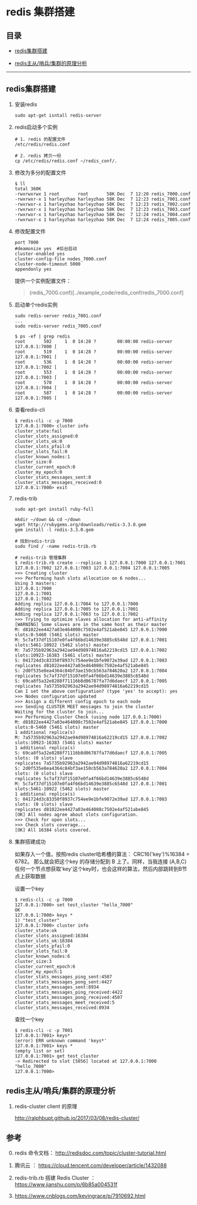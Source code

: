 # redis 集群搭建

## 目录

* [redis集群搭建](#redis集群搭建)

* [redis主从/哨兵/集群的原理分析](#redis主从/哨兵/集群的原理分析)

---

## redis集群搭建

1. 安装redis
    ```
    sudo apt-get isntall redis-server
    ```

2. redis启动多个实例
    ```
    # 1. redis 的配置文件
    /etc/redis/redis.conf

    # 2. redis 拷贝一份
    cp /etc/redis/redis.conf ~/redis_conf/. 
    ```

3. 修改为多分的配置文件
    ```
    $ ll
    total 360K
    -rwxrwxrwx 1 root       root       58K Dec  7 12:20 redis_7000.conf
    -rwxrwxr-x 1 harleyzhao harleyzhao 58K Dec  7 12:23 redis_7001.conf
    -rwxrwxr-x 1 harleyzhao harleyzhao 58K Dec  7 12:23 redis_7002.conf
    -rwxrwxr-x 1 harleyzhao harleyzhao 58K Dec  7 12:23 redis_7003.conf
    -rwxrwxr-x 1 harleyzhao harleyzhao 58K Dec  7 12:24 redis_7004.conf
    -rwxrwxr-x 1 harleyzhao harleyzhao 58K Dec  7 12:24 redis_7005.conf
    ```

4. 修改配置文件
    ```
    port 7000
    #deamonize yes  #后台启动
    cluster-enabled yes
    cluster-config-file nodes_7000.conf
    cluster-node-timeout 5000
    appendonly yes
    ```

    提供一个实例配置文件： 
    
    >(redis_7000.conf)[../example_code/redis_conf/redis_7000.conf]

5. 启动单个redis实例
    ```
    sudo redis-server redis_7001.conf
    ...
    sudo redis-server redis_7005.conf

    $ ps -ef | grep redis
    root       502     1  0 14:28 ?        00:00:00 redis-server 127.0.0.1:7000 [
    root       519     1  0 14:28 ?        00:00:00 redis-server 127.0.0.1:7001 [
    root       536     1  0 14:28 ?        00:00:00 redis-server 127.0.0.1:7002 [
    root       553     1  0 14:28 ?        00:00:00 redis-server 127.0.0.1:7003 [
    root       570     1  0 14:28 ?        00:00:00 redis-server 127.0.0.1:7004 [
    root       587     1  0 14:28 ?        00:00:00 redis-server 127.0.0.1:7005 [
    ```

6. 查看redis-cli
    ```
    $ redis-cli -c -p 7000
    127.0.0.1:7000> cluster info
    cluster_state:fail
    cluster_slots_assigned:0
    cluster_slots_ok:0
    cluster_slots_pfail:0
    cluster_slots_fail:0
    cluster_known_nodes:1
    cluster_size:0
    cluster_current_epoch:0
    cluster_my_epoch:0
    cluster_stats_messages_sent:0
    cluster_stats_messages_received:0
    127.0.0.1:7000> exit
    ```

7. redis-trib
    ```
    sudo apt-get install ruby-full

    mkdir ~/down && cd ~/down
    wget http://rubygems.org/downloads/redis-3.3.0.gem
    gem install -l redis-3.3.0.gem

    # 找到redis-trib
    sudo find / -name redis-trib.rb

    # redis-trib 管理集群
    $ redis-trib.rb create --replicas 1 127.0.0.1:7000 127.0.0.1:7001 127.0.0.1:7002 127.0.0.1:7003 127.0.0.1:7004 127.0.0.1:7005
    >>> Creating cluster
    >>> Performing hash slots allocation on 6 nodes...
    Using 3 masters:
    127.0.0.1:7000
    127.0.0.1:7001
    127.0.0.1:7002
    Adding replica 127.0.0.1:7004 to 127.0.0.1:7000
    Adding replica 127.0.0.1:7005 to 127.0.0.1:7001
    Adding replica 127.0.0.1:7003 to 127.0.0.1:7002
    >>> Trying to optimize slaves allocation for anti-affinity
    [WARNING] Some slaves are in the same host as their master
    M: d81022ee4427a03e464008c7502e4af521abe845 127.0.0.1:7000
    slots:0-5460 (5461 slots) master
    M: 5c7af37df15107e0fa4f66bd14639e3885c6548d 127.0.0.1:7001
    slots:5461-10922 (5462 slots) master
    M: 7a5735b92963a2942ae94d98974816a62219cd15 127.0.0.1:7002
    slots:10923-16383 (5461 slots) master
    S: 041724d3c83350f8937c754ee9e1bfe9072e39ad 127.0.0.1:7003
    replicates d81022ee4427a03e464008c7502e4af521abe845
    S: 2d0f535e8ea4364c84bf3ae150cb563a784620a2 127.0.0.1:7004
    replicates 5c7af37df15107e0fa4f66bd14639e3885c6548d
    S: 69ca8f5a32e8288f71116b8d06787fa77d6daecf 127.0.0.1:7005
    replicates 7a5735b92963a2942ae94d98974816a62219cd15
    Can I set the above configuration? (type 'yes' to accept): yes
    >>> Nodes configuration updated
    >>> Assign a different config epoch to each node
    >>> Sending CLUSTER MEET messages to join the cluster
    Waiting for the cluster to join...
    >>> Performing Cluster Check (using node 127.0.0.1:7000)
    M: d81022ee4427a03e464008c7502e4af521abe845 127.0.0.1:7000
    slots:0-5460 (5461 slots) master
    1 additional replica(s)
    M: 7a5735b92963a2942ae94d98974816a62219cd15 127.0.0.1:7002
    slots:10923-16383 (5461 slots) master
    1 additional replica(s)
    S: 69ca8f5a32e8288f71116b8d06787fa77d6daecf 127.0.0.1:7005
    slots: (0 slots) slave
    replicates 7a5735b92963a2942ae94d98974816a62219cd15
    S: 2d0f535e8ea4364c84bf3ae150cb563a784620a2 127.0.0.1:7004
    slots: (0 slots) slave
    replicates 5c7af37df15107e0fa4f66bd14639e3885c6548d
    M: 5c7af37df15107e0fa4f66bd14639e3885c6548d 127.0.0.1:7001
    slots:5461-10922 (5462 slots) master
    1 additional replica(s)
    S: 041724d3c83350f8937c754ee9e1bfe9072e39ad 127.0.0.1:7003
    slots: (0 slots) slave
    replicates d81022ee4427a03e464008c7502e4af521abe845
    [OK] All nodes agree about slots configuration.
    >>> Check for open slots...
    >>> Check slots coverage...
    [OK] All 16384 slots covered.
    ```

8. 集群搭建成功

    如果存入一个值，按照redis cluster哈希槽的算法： CRC16('key')%16384 = 6782。 那么就会把这个key 的存储分配到 B 上了。同样，当我连接
    (A,B,C)任何一个节点想获取'key'这个key时，也会这样的算法，然后内部跳转到B节点上获取数据

    设置一个key
    ```
    $ redis-cli -c -p 7000
    127.0.0.1:7000> set test_cluster "hello_7000"
    OK
    127.0.0.1:7000> keys *
    1) "test_cluster"
    127.0.0.1:7000> cluster info
    cluster_state:ok
    cluster_slots_assigned:16384
    cluster_slots_ok:16384
    cluster_slots_pfail:0
    cluster_slots_fail:0
    cluster_known_nodes:6
    cluster_size:3
    cluster_current_epoch:6
    cluster_my_epoch:1
    cluster_stats_messages_ping_sent:4507
    cluster_stats_messages_pong_sent:4427
    cluster_stats_messages_sent:8934
    cluster_stats_messages_ping_received:4422
    cluster_stats_messages_pong_received:4507
    cluster_stats_messages_meet_received:5
    cluster_stats_messages_received:8934
    ```

    查找一个key
    ```
    $ redis-cli -c -p 7001
    127.0.0.1:7001> keys*
    (error) ERR unknown command 'keys*'
    127.0.0.1:7001> keys *
    (empty list or set)
    127.0.0.1:7001> get test_cluster
    -> Redirected to slot [5056] located at 127.0.0.1:7000
    "hello_7000"
    127.0.0.1:7000> 
    ```

## redis主从/哨兵/集群的原理分析

1. redis-cluster client 的原理

    http://ralphbupt.github.io/2017/03/08/redis-cluster/

## 参考
0. redis 命令文档： http://redisdoc.com/topic/cluster-tutorial.html

1. 腾讯云 ： https://cloud.tencent.com/developer/article/1432088

2. redis-trib.rb 搭建 Redis Cluster ： https://www.jianshu.com/p/6b85a004531f

3. https://www.cnblogs.com/kevingrace/p/7910692.html